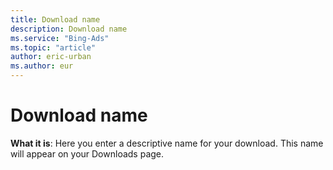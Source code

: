 ```yaml
---
title: Download name
description: Download name
ms.service: "Bing-Ads"
ms.topic: "article"
author: eric-urban
ms.author: eur
---
```


# Download name

**What it is**: Here you enter a descriptive name for your download. This name will appear on your Downloads page.


